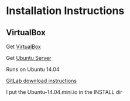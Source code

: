 
# Installation Instructions #

## VirtualBox ##

Get [VirtualBox](https://www.virtualbox.org/wiki/Downloads)

Get [Ubuntu Server](http://www.ubuntu.com/download/server/install-ubuntu-server)

Runs on Ubuntu 14.04


[GitLab download instructions](https://about.gitlab.com/downloads/#ubuntu1404)

I put the Ubuntu-14.04.mini.io in the INSTALL dir